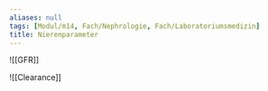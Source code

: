 ```yaml
---
aliases: null
tags: [Modul/m14, Fach/Nephrologie, Fach/Laboratoriumsmedizin]
title: Nierenparameter
---
```

![[GFR]]

![[Clearance]]

